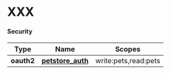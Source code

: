 # XXX


#### Security

|Type|Name|Scopes|
|---|---|---|
|**oauth2**|**[petstore_auth](#petstore_auth)**|write:pets,read:pets|


